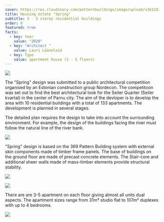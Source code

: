 ```yaml
---
cover: https://res.cloudinary.com/patternbuildings/image/upload/v1612438706/projects/Seiler%20Quarter/Seiler_01_fs16vx.png
title: Housing estate "Spring"
subtitle: 3 - 5 storey residential buildings
order: 0
featured: true
facts:
  - key: Year
    value: "2020"
  - key: "Architect "
    value: Lauri Läänelaid
  - key: Type
    value: apartment house (3 - 5 floors)
---
```

![](https://res.cloudinary.com/patternbuildings/image/upload/v1612438706/projects/Seiler%20Quarter/Seiler_01_fs16vx.png)

The "Spring" design was submitted to a public architectural competition organised by an Estonian construction group Nordecon. The competitoon was set out to find the best architectural look for the Seiler Quarter (Seiler kvartal) in the center of Parnu city. The aim of the devloper is to develop the area with 10 residential buildings with a total of 133 apartments. The development is planned in several stages.

The detailed plan requires the design to take into account the surrounding environment. For example, the design of the buildings facing the river must follow the natural line of the river bank.

![](https://res.cloudinary.com/patternbuildings/image/upload/v1612438423/projects/Seiler%20Quarter/Seiler_04_vorivh.png)

"Spring" design is based on the 369 Pattern Building system with external skin components made of timber frame panels. The base of buildings on the ground floor are made of precast concrete elements. The Stair-core and additional sheer walls made of mass-timber elements provide structural stability.

![](https://res.cloudinary.com/patternbuildings/image/upload/v1612438421/projects/Seiler%20Quarter/Seiler_05_rs2qlo.png)

![](https://res.cloudinary.com/patternbuildings/image/upload/v1612438425/projects/Seiler%20Quarter/Seiler_02_tbz4rh.png)

There are are 3-5 apartment on each floor giving almost all units dual aspects. The apartment sizes range from 31m² studio flat to 107m² duplexes with up to 4 bedrooms.

![](https://res.cloudinary.com/patternbuildings/image/upload/v1612438747/projects/Seiler%20Quarter/Seiler_03_d9uqr6.png)